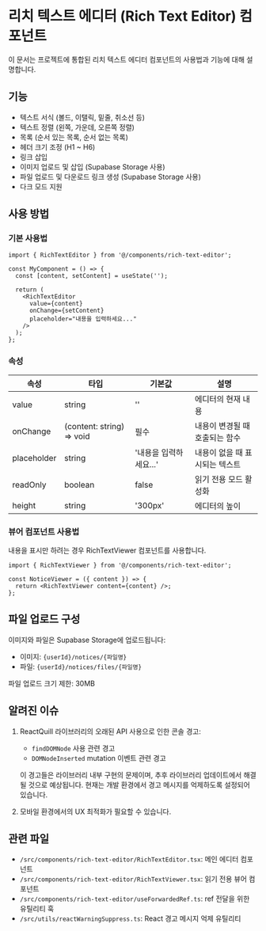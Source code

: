# 리치 텍스트 에디터 (Rich Text Editor) 컴포넌트

이 문서는 프로젝트에 통합된 리치 텍스트 에디터 컴포넌트의 사용법과 기능에 대해 설명합니다.

## 기능

- 텍스트 서식 (볼드, 이탤릭, 밑줄, 취소선 등)
- 텍스트 정렬 (왼쪽, 가운데, 오른쪽 정렬)
- 목록 (순서 있는 목록, 순서 없는 목록)
- 헤더 크기 조정 (H1 ~ H6)
- 링크 삽입
- 이미지 업로드 및 삽입 (Supabase Storage 사용)
- 파일 업로드 및 다운로드 링크 생성 (Supabase Storage 사용)
- 다크 모드 지원

## 사용 방법

### 기본 사용법

```tsx
import { RichTextEditor } from '@/components/rich-text-editor';

const MyComponent = () => {
  const [content, setContent] = useState('');

  return (
    <RichTextEditor
      value={content}
      onChange={setContent}
      placeholder="내용을 입력하세요..."
    />
  );
};
```

### 속성

| 속성 | 타입 | 기본값 | 설명 |
|------|------|--------|------|
| value | string | '' | 에디터의 현재 내용 |
| onChange | (content: string) => void | 필수 | 내용이 변경될 때 호출되는 함수 |
| placeholder | string | '내용을 입력하세요...' | 내용이 없을 때 표시되는 텍스트 |
| readOnly | boolean | false | 읽기 전용 모드 활성화 |
| height | string | '300px' | 에디터의 높이 |

### 뷰어 컴포넌트 사용법

내용을 표시만 하려는 경우 RichTextViewer 컴포넌트를 사용합니다.

```tsx
import { RichTextViewer } from '@/components/rich-text-editor';

const NoticeViewer = ({ content }) => {
  return <RichTextViewer content={content} />;
};
```

## 파일 업로드 구성

이미지와 파일은 Supabase Storage에 업로드됩니다:

- 이미지: `{userId}/notices/{파일명}`
- 파일: `{userId}/notices/files/{파일명}`

파일 업로드 크기 제한: 30MB

## 알려진 이슈

1. ReactQuill 라이브러리의 오래된 API 사용으로 인한 콘솔 경고:
   - `findDOMNode` 사용 관련 경고
   - `DOMNodeInserted` mutation 이벤트 관련 경고

   이 경고들은 라이브러리 내부 구현의 문제이며, 추후 라이브러리 업데이트에서 해결될 것으로 예상됩니다. 현재는 개발 환경에서 경고 메시지를 억제하도록 설정되어 있습니다.

2. 모바일 환경에서의 UX 최적화가 필요할 수 있습니다.

## 관련 파일

- `/src/components/rich-text-editor/RichTextEditor.tsx`: 메인 에디터 컴포넌트
- `/src/components/rich-text-editor/RichTextViewer.tsx`: 읽기 전용 뷰어 컴포넌트
- `/src/components/rich-text-editor/useForwardedRef.ts`: ref 전달을 위한 유틸리티 훅
- `/src/utils/reactWarningSuppress.ts`: React 경고 메시지 억제 유틸리티